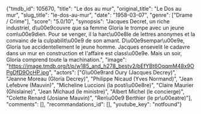 {"tmdb_id": 105670, "title": "Le dos au mur", "original_title": "Le Dos au mur", "slug_title": "le-dos-au-mur", "date": "1958-03-07", "genre": ["Drame / Crime"], "score": "5.0/10", "synopsis": "Jacques Decret, un riche industriel, d\u00e9couvre que sa femme Gloria le trompe avec un jeune com\u00e9dien. Pour se venger, il la harc\u00e8le de lettres anonymes et la convainc de la culpabilit\u00e9 de son amant. D\u00e9sempar\u00e9e, Gloria tue accidentellement le jeune homme. Jacques ensevelit le cadavre dans un mur en construction et l'affaire est class\u00e9e. Mais un soir, Gloria comprend toute la machination.", "image": "https://image.tmdb.org/t/p/w185_and_h278_bestv2/bEfYBt6OqqmM48x9OPgDfD9OcHP.jpg", "actors": ["G\u00e9rard Oury (Jacques Decrey)", "Jeanne Moreau (Gloria Decrey)", "Philippe Nicaud (Yves Normand)", "Jean Lefebvre (Mauvin)", "Micheline Luccioni (la posti\u00e8re)", "Claire Maurier (Ghislaine)", "Jean Michaud (le ministre)", "Albert Michel (le concierge)", "Colette Renard (Josiane Mauvin)", "Ren\u00e9 Berthier (le pr\u00eatre)"], "comments": [], "recommandations_id": [], "youtube_key": "notfound"}